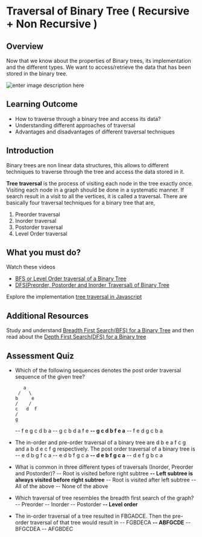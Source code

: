 



# Traversal of Binary Tree ( Recursive + Non Recursive )

## Overview

Now that we know about the properties of Binary trees, its implementation and the different types.
We want to access/retrieve the data that has been stored in the binary tree.

![enter image description here](https://upload.wikimedia.org/wikipedia/commons/thumb/d/d4/Sorted_binary_tree_preorder.svg/336px-Sorted_binary_tree_preorder.svg.png)

## Learning Outcome

- How to traverse through a binary tree and access its data?
- Understanding different approaches of traversal
- Advantages and disadvantages of different traversal techniques

## Introduction

Binary trees are non linear data structures, this allows to different techniques to traverse through the tree and access the data stored in it.

**Tree traversal**  is the process of visiting each node in the tree exactly once. Visiting each node in a graph should be done in a systematic manner. If search result in a visit to all the vertices, it is called a traversal. There are basically four traversal techniques for a binary tree that are,

1. Preorder traversal
2. Inorder traversal
3. Postorder traversal
4. Level Order traversal

## What you must do?

Watch these videos

 - [BFS or Level Order traversal of a Binary Tree](https://youtu.be/86g8jAQug04)
 - [DFS(Preorder, Postorder and Inorder Traversal) of Binary Tree](https://youtu.be/gm8DUJJhmY4)

Explore the implementation [tree traversal in Javascript](https://js-algorithms.tutorialhorizon.com/2015/10/12/binary-tree-traversal/)

## Additional Resources

Study and understand [Breadth First Search(BFS) for a Binary Tree](https://medium.com/basecs/breaking-down-breadth-first-search-cebe696709d9) and then read about the [Depth First Search(DFS) for a Binary tree](https://medium.com/basecs/demystifying-depth-first-search-a7c14cccf056?)


## Assessment Quiz
- Which of the following sequences denotes the post order traversal sequence of the given tree?

         a
       /   \ 
      b     e
      /    /
      c   d  f
      /
      g
  -- f e g c d b a
  -- g c b d a f e
  **-- g c d b f e a**
  -- f e d g c b a

- The in-order and pre-order traversal of a binary tree are d b e a f c g and a b d e c f g respectively. The post order traversal of a binary tree is
-- e d b g f c a
-- e d b f g c a
**-- d e b f g c a**
-- d e f g b c a

- What is common in three different types of traversals (Inorder, Preorder and Postorder)?
-- Root is visited before right subtree
**-- Left subtree is always visited before right subtree**
-- Root is visited after left subtree
-- All of the above
-- None of the above

- Which traversal of tree resembles the breadth first search of the graph?
-- Preorder
-- Inorder
-- Postorder
**-- Level order**

- The in-order traversal of a tree resulted in FBGADCE. Then the pre-order traversal of that tree would result in
-- FGBDECA
**-- ABFGCDE**
-- BFGCDEA
-- AFGBDEC